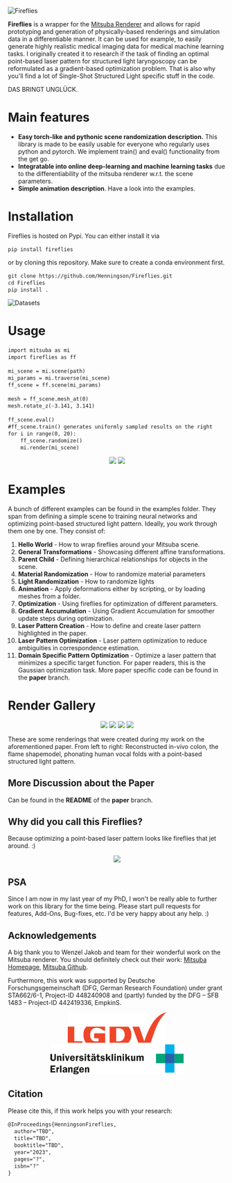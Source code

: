 ![Fireflies](https://github.com/Henningson/Fireflies/assets/27073509/36254690-b42a-4604-849f-ebfa4ffa69c6)

**Fireflies** is a wrapper for the <a href="https://mitsuba.readthedocs.io/en/latest/">Mitsuba Renderer</a> and allows for rapid prototyping and generation of physically-based renderings and simulation data in a differentiable manner.
It can be used for example, to easily generate highly realistic medical imaging data for medical machine learning tasks.
I originally created it to research if the task of finding an optimal point-based laser pattern for structured light laryngoscopy can be reformulated as a gradient-based optimization problem. 
That is also why you'll find a lot of Single-Shot Structured Light specific stuff in the code.

DAS BRINGT UNGLÜCK.

# Main features
- **Easy torch-like and pythonic scene randomization description.** This library is made to be easily usable for everyone who regularly uses python and pytorch. We implement train() and eval() functionality from the get go.
- **Integratable into online deep-learning and machine learning tasks** due to the differentiability of the mitsuba renderer w.r.t. the scene parameters.
- **Simple animation description**. Have a look into the examples.

# Installation
Fireflies is hosted on Pypi. You can either install it via
```
pip install fireflies
```

or by cloning this repository. Make sure to create a conda environment first.
```
git clone https://github.com/Henningson/Fireflies.git
cd Fireflies
pip install .
```

![Datasets](https://github.com/Henningson/Fireflies/assets/27073509/9c617876-356a-420d-8632-cf4c286d6778)
# Usage
```
import mitsuba as mi
import fireflies as ff

mi_scene = mi.scene(path)
mi_params = mi.traverse(mi_scene)
ff_scene = ff.scene(mi_params)

mesh = ff_scene.mesh_at(0)
mesh.rotate_z(-3.141, 3.141)

ff_scene.eval()
#ff_scene.train() generates uniformly sampled results on the right
for i in range(0, 20):
    ff_scene.randomize()
    mi.render(mi_scene)
```

<p align="center">
<img src="https://github.com/Henningson/Fireflies/assets/27073509/78e1af22-d526-4130-adc6-d3b30c2cc4d9"/>
<img src="https://github.com/Henningson/Fireflies/assets/27073509/882f30b8-8254-493a-9c81-2be702c83326"/>
</p>

# Examples
A bunch of different examples can be found in the examples folder.
They span from defining a simple scene to training neural networks and optimizing point-based structured light pattern.
Ideally, you work through them one by one. They consist of:

1. **Hello World** - How to wrap fireflies around your Mitsuba scene.
2. **General Transformations** - Showcasing different affine transformations.
3. **Parent Child** - Defining hierarchical relationships for objects in the scene.
4. **Material Randomization** - How to randomize material parameters
5. **Light Randomization** - How to randomize lights
6. **Animation** - Apply deformations either by scripting, or by loading meshes from a folder.
7. **Optimization** - Using fireflies for optimization of different parameters.
8. **Gradient Accumulation** - Using Gradient Accumulation for smoother update steps during optimization.
9. **Laser Pattern Creation** - How to define and create laser pattern highlighted in the paper. 
10. **Laser Pattern Optimization** - Laser pattern optimization to reduce ambiguities in correspondence estimation.
11. **Domain Specific Pattern Optimization** - Optimize a laser pattern that minimizes a specific target function. For paper readers, this is the Gaussian optimization task. More paper specific code can be found in the **paper** branch.


# Render Gallery
<p align="center">
<img src="https://github.com/Henningson/Fireflies/assets/27073509/dce49ad1-1d22-45b3-a544-2e1fbcd7b30c" height="150"/>
<img src="https://github.com/Henningson/Fireflies/assets/27073509/f92fad5f-0913-40c8-947f-fa260f19c26e" height="150"/>
<img src="https://github.com/Henningson/Fireflies/assets/27073509/429aa015-9987-4559-8776-b819f32ff81a" height="150"/>
<img src="https://github.com/Henningson/Fireflies/assets/27073509/68922274-344b-42f0-81f5-b65693e11006" height="150"/>
</p>
These are some renderings that were created during my work on the aforementioned paper.
From left to right: Reconstructed in-vivo colon, the flame shapemodel, phonating human vocal folds with a point-based structured light pattern.

## More Discussion about the Paper
Can be found in the **README** of the **paper** branch.

## Why did you call this Fireflies?
Because optimizing a point-based laser pattern looks like fireflies that jet around. :)  
<p align="center">
<img src="https://github.com/Henningson/Fireflies/assets/27073509/220217db-2a47-4eb2-869f-e39789922a70"/>
</p>


## PSA
Since I am now in my last year of my PhD, I won't be really able to further work on this library for the time being.
Please start pull requests for features, Add-Ons, Bug-fixes, etc. I'd be very happy about any help. :)

## Acknowledgements
A big thank you to Wenzel Jakob and team for their wonderful work on the Mitsuba renderer.
You should definitely check out their work: <a href="https://www.mitsuba-renderer.org/">Mitsuba Homepage</a>, <a href="https://github.com/mitsuba-renderer/mitsuba3">Mitsuba Github</a>.

Furthermore, this work was supported by Deutsche Forschungsgemeinschaft (DFG, German Research Foundation) under grant STA662/6-1, Project-ID 448240908 and (partly) funded by the DFG – SFB 1483 – Project-ID 442419336, EmpkinS.


<p align="center">
<img src="https://github.com/Henningson/Vocal3D/blob/main/images/lgdv_small.png?raw=true" height="70"/> 
<img src="https://raw.githubusercontent.com/Henningson/Vocal3D/ac622e36b8a8e7b57a7594f1d12a4f34c81450f4/images/Uniklinikum-Erlangen.svg" height="70"/>
</p>

## Citation
Please cite this, if this work helps you with your research:
```
@InProceedings{HenningsonFireflies,
  author="TBD",
  title="TBD",
  booktitle="TBD",
  year="2023",
  pages="?",
  isbn="?"
}
```
